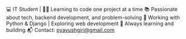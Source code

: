 💻 IT Student | 👨‍💻 Learning to code one project at a time
📚 Passionate about tech, backend development, and problem-solving
🔧 Working with Python & Django | Exploring web development
🚀 Always learning and building
📬 Contact: pyayushgiri@gmail.com
